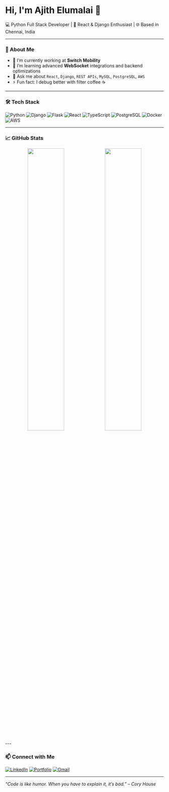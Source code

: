 # Hi, I'm Ajith Elumalai 👋

💻 Python Full Stack Developer | 🚀 React & Django Enthusiast | 🌐 Based in Chennai, India

---

### 🚀 About Me

- 🔭 I’m currently working at **Switch Mobility**
- 🌱 I’m learning advanced **WebSocket** integrations and backend optimizations
- 💬 Ask me about `React`, `Django`, `REST APIs`, `MySQL`, `PostgreSQL`, `AWS`
- ⚡ Fun fact: I debug better with filter coffee ☕

---

### 🛠️ Tech Stack

![Python](https://img.shields.io/badge/-Python-3776AB?style=flat&logo=python&logoColor=white)
![Django](https://img.shields.io/badge/-Django-092E20?style=flat&logo=django&logoColor=white)
![Flask](https://img.shields.io/badge/-Flask-000000?style=flat&logo=flask)
![React](https://img.shields.io/badge/-React-61DAFB?style=flat&logo=react&logoColor=black)
![TypeScript](https://img.shields.io/badge/-TypeScript-007ACC?style=flat&logo=typescript)
![PostgreSQL](https://img.shields.io/badge/-PostgreSQL-4169E1?style=flat&logo=postgresql&logoColor=white)
![Docker](https://img.shields.io/badge/-Docker-2496ED?style=flat&logo=docker&logoColor=white)
![AWS](https://img.shields.io/badge/-AWS-232F3E?style=flat&logo=amazonaws)

---

### 📈 GitHub Stats

<p align="center">
  <img width="48%" src="https://github-readme-stats.vercel.app/api?username=ajith-elumalai&show_icons=true&theme=radical" />
  <img width="48%" src="https://github-readme-stats.vercel.app/api/top-langs/?username=ajith-elumalai&layout=compact&theme=radical" />
</p>
---

### 📫 Connect with Me

[![LinkedIn](https://img.shields.io/badge/-LinkedIn-0A66C2?style=flat&logo=linkedin&logoColor=white)](https://linkedin.com/in/ajith-elumalai)
[![Portfolio](https://img.shields.io/badge/-Portfolio-000?style=flat&logo=web&logoColor=white)](https://ajith-portfolio.com) <!-- if available -->
[![Gmail](https://img.shields.io/badge/-Gmail-D14836?style=flat&logo=gmail&logoColor=white)](mailto:ajithelumalai@example.com)

---

_“Code is like humor. When you have to explain it, it’s bad.” – Cory House_
